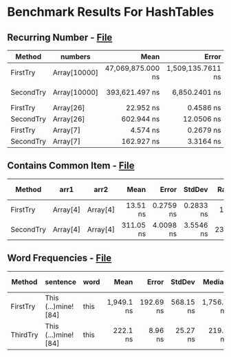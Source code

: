 # Benchmark Results For HashTables

## Recurring Number - [File](src/Algorithms/HashTables/RecurringNumber.cs)

|    Method |      numbers |              Mean |             Error |            StdDev |            Median | Ratio |   Gen 0 |   Gen 1 |   Gen 2 | Allocated |
|---------- |------------- |------------------:|------------------:|------------------:|------------------:|------:|--------:|--------:|--------:|----------:|
|  FirstTry | Array[10000] | 47,069,875.000 ns | 1,509,135.7611 ns | 1,737,922.9867 ns | 46,368,690.909 ns | 1.000 |       - |       - |       - |         - |
| SecondTry | Array[10000] |    393,621.497 ns |     6,850.2401 ns |     5,348.2169 ns |    393,096.606 ns | 0.008 | 38.0859 | 38.0859 | 38.0859 |  161768 B |
|  FirstTry |    Array[26] |         22.952 ns |         0.4586 ns |         0.8613 ns |         22.791 ns | 0.000 |       - |       - |       - |         - |
| SecondTry |    Array[26] |        602.944 ns |        12.0506 ns |        11.2722 ns |        605.062 ns | 0.000 |  0.1392 |       - |       - |     584 B |
|  FirstTry |     Array[7] |          4.574 ns |         0.2679 ns |         0.7288 ns |          4.583 ns | 0.000 |       - |       - |       - |         - |
| SecondTry |     Array[7] |        162.927 ns |         3.3164 ns |         9.1896 ns |        159.547 ns | 0.000 |  0.0551 |       - |       - |     232 B |

## Contains Common Item - [File](src/Algorithms/HashTables/ContainsCommonItem.cs)

|    Method |     arr1 |     arr2 |      Mean |     Error |    StdDev | Ratio | RatioSD |  Gen 0 | Gen 1 | Gen 2 | Allocated |
|---------- |--------- |--------- |----------:|----------:|----------:|------:|--------:|-------:|------:|------:|----------:|
|  FirstTry | Array[4] | Array[4] |  13.51 ns | 0.2759 ns | 0.2833 ns |  1.00 |    0.00 |      - |     - |     - |         - |
| SecondTry | Array[4] | Array[4] | 311.05 ns | 4.0098 ns | 3.5546 ns | 23.05 |    0.55 | 0.0606 |     - |     - |     256 B |

## Word Frequencies - [File](src/Algorithms/HashTables/WordFrequencies.cs)

|   Method |             sentence | word |       Mean |     Error |    StdDev |     Median | Ratio | RatioSD |  Gen 0 | Gen 1 | Gen 2 | Allocated |
|--------- |--------------------- |----- |-----------:|----------:|----------:|-----------:|------:|--------:|-------:|------:|------:|----------:|
| FirstTry | This (...)mine! [84] | this | 1,949.1 ns | 192.69 ns | 568.15 ns | 1,756.7 ns |  1.00 |    0.00 | 0.1640 |     - |     - |     688 B |
| ThirdTry | This (...)mine! [84] | this |   222.1 ns |   8.96 ns |  25.27 ns |   219.9 ns |  0.12 |    0.03 |      - |     - |     - |         - |